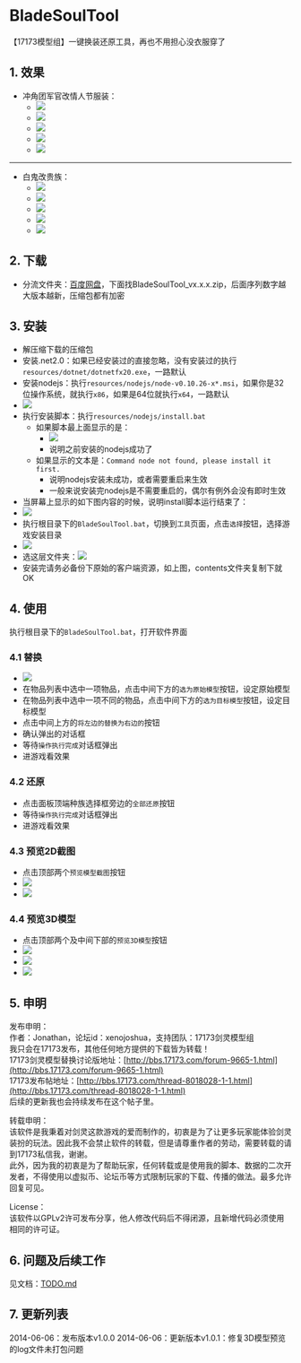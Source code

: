 # BladeSoulTool
【17173模型组】一键换装还原工具，再也不用担心没衣服穿了

## 1. 效果
* 冲角团军官改情人节服装：
    * ![](https://raw.githubusercontent.com/agreatfool/BladeSoulTool/master/documents/images/effect-set1-1.png)
    * ![](https://raw.githubusercontent.com/agreatfool/BladeSoulTool/master/documents/images/effect-set1-2.png)
    * ![](https://raw.githubusercontent.com/agreatfool/BladeSoulTool/master/documents/images/effect-set1-3.png)
    * ![](https://raw.githubusercontent.com/agreatfool/BladeSoulTool/master/documents/images/effect-set1-4.png)
    * ![](https://raw.githubusercontent.com/agreatfool/BladeSoulTool/master/documents/images/effect-set1-5.png)

---

* 白鬼改贵族：
    * ![](https://raw.githubusercontent.com/agreatfool/BladeSoulTool/master/documents/images/effect-set2-1.png)
    * ![](https://raw.githubusercontent.com/agreatfool/BladeSoulTool/master/documents/images/effect-set2-2.png)
    * ![](https://raw.githubusercontent.com/agreatfool/BladeSoulTool/master/documents/images/effect-set2-3.png)
    * ![](https://raw.githubusercontent.com/agreatfool/BladeSoulTool/master/documents/images/effect-set2-4.png)
    * ![](https://raw.githubusercontent.com/agreatfool/BladeSoulTool/master/documents/images/effect-set2-5.png)

## 2. 下载
* 分流文件夹：[百度网盘](http://pan.baidu.com/s/1dD7slaD)，下面找BladeSoulTool_vx.x.x.zip，后面序列数字越大版本越新，压缩包都有加密

## 3. 安装
* 解压缩下载的压缩包
* 安装.net2.0：如果已经安装过的直接忽略，没有安装过的执行`resources/dotnet/dotnetfx20.exe`，一路默认
* 安装nodejs：执行`resources/nodejs/node-v0.10.26-x*.msi`，如果你是32位操作系统，就执行`x86`，如果是64位就执行`x64`，一路默认
* ![](https://raw.githubusercontent.com/agreatfool/BladeSoulTool/master/documents/images/install-1.png)
* 执行安装脚本：执行`resources/nodejs/install.bat`
    * 如果脚本最上面显示的是：
        * ![](https://raw.githubusercontent.com/agreatfool/BladeSoulTool/master/documents/images/install-2.png)
        * 说明之前安装的nodejs成功了
    * 如果显示的文本是：`Command node not found, please install it first.`
        * 说明nodejs安装未成功，或者需要重启来生效
        * 一般来说安装完nodejs是不需要重启的，偶尔有例外会没有即时生效
* 当屏幕上显示的如下图内容的时候，说明install脚本运行结束了：
* ![](https://raw.githubusercontent.com/agreatfool/BladeSoulTool/master/documents/images/install-3.png)
* 执行根目录下的`BladeSoulTool.bat`，切换到`工具`页面，点击`选择`按钮，选择游戏安装目录
* ![](https://raw.githubusercontent.com/agreatfool/BladeSoulTool/master/documents/images/install-4.png)
* 选这层文件夹：![](https://raw.githubusercontent.com/agreatfool/BladeSoulTool/master/documents/images/install-5.png)
* 安装完请务必备份下原始的客户端资源，如上图，contents文件夹复制下就OK

## 4. 使用
执行根目录下的`BladeSoulTool.bat`，打开软件界面

### 4.1 替换
* ![](https://raw.githubusercontent.com/agreatfool/BladeSoulTool/master/documents/images/ui-replace.png)
* 在物品列表中选中一项物品，点击中间下方的`选为原始模型`按钮，设定原始模型
* 在物品列表中选中一项不同的物品，点击中间下方的`选为目标模型`按钮，设定目标模型
* 点击中间上方的`将左边的替换为右边的`按钮
* 确认弹出的对话框
* 等待`操作执行完成`对话框弹出
* 进游戏看效果

### 4.2 还原
* 点击面板顶端种族选择框旁边的`全部还原`按钮
* 等待`操作执行完成`对话框弹出
* 进游戏看效果

### 4.3 预览2D截图
* 点击顶部两个`预览模型截图`按钮
* ![](https://raw.githubusercontent.com/agreatfool/BladeSoulTool/master/documents/images/ui-2d-btn.png)
* ![](https://raw.githubusercontent.com/agreatfool/BladeSoulTool/master/documents/images/ui-2d-effect-1.png)

### 4.4 预览3D模型
* 点击顶部两个及中间下部的`预览3D模型`按钮
* ![](https://raw.githubusercontent.com/agreatfool/BladeSoulTool/master/documents/images/ui-3d-btn.png)
* ![](https://raw.githubusercontent.com/agreatfool/BladeSoulTool/master/documents/images/ui-3d-effect-1.png)
* ![](https://raw.githubusercontent.com/agreatfool/BladeSoulTool/master/documents/images/ui-3d-effect-2.png)

## 5. 申明
发布申明：<br/>
作者：Jonathan，论坛id：xenojoshua，支持团队：17173剑灵模型组<br />
我只会在17173发布，其他任何地方提供的下载皆为转载！<br />
17173剑灵模型替换讨论版地址：[http://bbs.17173.com/forum-9665-1.html](http://bbs.17173.com/forum-9665-1.html)<br />
17173发布帖地址：[http://bbs.17173.com/thread-8018028-1-1.html](http://bbs.17173.com/thread-8018028-1-1.html)<br />
后续的更新我也会持续发布在这个帖子里。<br />

转载申明：<br />
该软件是我秉着对剑灵这款游戏的爱而制作的，初衷是为了让更多玩家能体验剑灵装扮的玩法。因此我不会禁止软件的转载，但是请尊重作者的劳动，需要转载的请到17173私信我，谢谢。<br />
此外，因为我的初衷是为了帮助玩家，任何转载或是使用我的脚本、数据的二次开发者，不得使用以虚拟币、论坛币等方式限制玩家的下载、传播的做法。最多允许回复可见。<br />

License：<br />
该软件以GPLv2许可发布分享，他人修改代码后不得闭源，且新增代码必须使用相同的许可证。

## 6. 问题及后续工作
见文档：[TODO.md](https://github.com/agreatfool/BladeSoulTool/blob/master/documents/TODO.md)

## 7. 更新列表
2014-06-06：发布版本v1.0.0
2014-06-06：更新版本v1.0.1：修复3D模型预览的log文件未打包问题